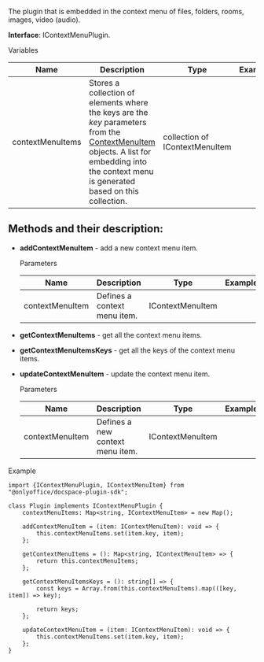 The plugin that is embedded in the context menu of files, folders, rooms, images, video (audio).

**Interface**: IContextMenuPlugin.

Variables

| Name             | Description                                                                                                                                                                                                                                                  | Type                           | Example |
| ---------------- | ------------------------------------------------------------------------------------------------------------------------------------------------------------------------------------------------------------------------------------------------------------ | ------------------------------ | ------- |
| contextMenuItems | Stores a collection of elements where the keys are the *key* parameters from the [ContextMenuItem](/docspace/pluginssdk/codingplugin/pluginitems/contextmenuitem) objects. A list for embedding into the context menu is generated based on this collection. | collection of IContextMenuItem |         |

## Methods and their description:

* **addContextMenuItem** - add a new context menu item.

  Parameters

  | Name            | Description                  | Type             | Example |
  | --------------- | ---------------------------- | ---------------- | ------- |
  | contextMenuItem | Defines a context menu item. | IContextMenuItem |         |

* **getContextMenuItems** - get all the context menu items.

* **getContextMenuItemsKeys** - get all the keys of the context menu items.

* **updateContextMenuItem** - update the context menu item.

  Parameters

  | Name            | Description                      | Type             | Example |
  | --------------- | -------------------------------- | ---------------- | ------- |
  | contextMenuItem | Defines a new context menu item. | IContextMenuItem |         |

Example

```
import {IContextMenuPlugin, IContextMenuItem} from "@onlyoffice/docspace-plugin-sdk";

class Plugin implements IContextMenuPlugin {
    contextMenuItems: Map<string, IContextMenuItem> = new Map();

    addContextMenuItem = (item: IContextMenuItem): void => {
        this.contextMenuItems.set(item.key, item);
    };

    getContextMenuItems = (): Map<string, IContextMenuItem> => {
        return this.contextMenuItems;
    };

    getContextMenuItemsKeys = (): string[] => {
        const keys = Array.from(this.contextMenuItems).map(([key, item]) => key);

        return keys;
    };

    updateContextMenuItem = (item: IContextMenuItem): void => {
        this.contextMenuItems.set(item.key, item);
    };
}
```
